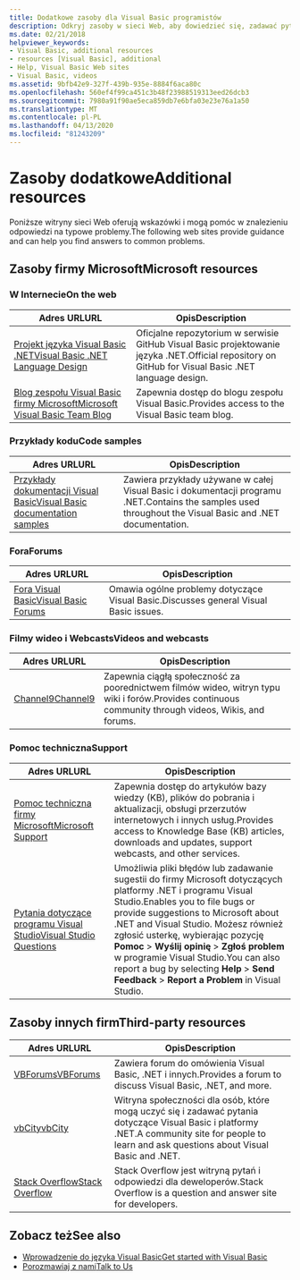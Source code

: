 ```yaml
---
title: Dodatkowe zasoby dla Visual Basic programistów
description: Odkryj zasoby w sieci Web, aby dowiedzieć się, zadawać pytania i uzyskać więcej informacji na temat Visual Basic.
ms.date: 02/21/2018
helpviewer_keywords:
- Visual Basic, additional resources
- resources [Visual Basic], additional
- Help, Visual Basic Web sites
- Visual Basic, videos
ms.assetid: 9bfb42e9-327f-439b-935e-8884f6aca80c
ms.openlocfilehash: 560ef4f99ca451c3b48f23988519313eed26dcb3
ms.sourcegitcommit: 7980a91f90ae5eca859db7e6bfa03e23e76a1a50
ms.translationtype: MT
ms.contentlocale: pl-PL
ms.lasthandoff: 04/13/2020
ms.locfileid: "81243209"
---
```

# <a name="additional-resources"></a><span data-ttu-id="c12f4-103">Zasoby dodatkowe</span><span class="sxs-lookup"><span data-stu-id="c12f4-103">Additional resources</span></span>

<span data-ttu-id="c12f4-104">Poniższe witryny sieci Web oferują wskazówki i mogą pomóc w znalezieniu odpowiedzi na typowe problemy.</span><span class="sxs-lookup"><span data-stu-id="c12f4-104">The following web sites provide guidance and can help you find answers to common problems.</span></span>

## <a name="microsoft-resources"></a><span data-ttu-id="c12f4-105">Zasoby firmy Microsoft</span><span class="sxs-lookup"><span data-stu-id="c12f4-105">Microsoft resources</span></span>

### <a name="on-the-web"></a><span data-ttu-id="c12f4-106">W Internecie</span><span class="sxs-lookup"><span data-stu-id="c12f4-106">On the web</span></span>

|<span data-ttu-id="c12f4-107">Adres URL</span><span class="sxs-lookup"><span data-stu-id="c12f4-107">URL</span></span>|<span data-ttu-id="c12f4-108">Opis</span><span class="sxs-lookup"><span data-stu-id="c12f4-108">Description</span></span>|
|----------|----------------|
|[<span data-ttu-id="c12f4-109">Projekt języka Visual Basic .NET</span><span class="sxs-lookup"><span data-stu-id="c12f4-109">Visual Basic .NET Language Design</span></span>](https://github.com/dotnet/vblang)|<span data-ttu-id="c12f4-110">Oficjalne repozytorium w serwisie GitHub Visual Basic projektowanie języka .NET.</span><span class="sxs-lookup"><span data-stu-id="c12f4-110">Official repository on GitHub for Visual Basic .NET language design.</span></span>|
|[<span data-ttu-id="c12f4-111">Blog zespołu Visual Basic firmy Microsoft</span><span class="sxs-lookup"><span data-stu-id="c12f4-111">Microsoft Visual Basic Team Blog</span></span>](https://devblogs.microsoft.com/vbteam/)|<span data-ttu-id="c12f4-112">Zapewnia dostęp do blogu zespołu Visual Basic.</span><span class="sxs-lookup"><span data-stu-id="c12f4-112">Provides access to the Visual Basic team blog.</span></span>|

### <a name="code-samples"></a><span data-ttu-id="c12f4-113">Przykłady kodu</span><span class="sxs-lookup"><span data-stu-id="c12f4-113">Code samples</span></span>

|<span data-ttu-id="c12f4-114">Adres URL</span><span class="sxs-lookup"><span data-stu-id="c12f4-114">URL</span></span>|<span data-ttu-id="c12f4-115">Opis</span><span class="sxs-lookup"><span data-stu-id="c12f4-115">Description</span></span>|
|----------|----------------|
|[<span data-ttu-id="c12f4-116">Przykłady dokumentacji Visual Basic</span><span class="sxs-lookup"><span data-stu-id="c12f4-116">Visual Basic documentation samples</span></span>](https://github.com/dotnet/docs/tree/master/samples/snippets/visualbasic)|<span data-ttu-id="c12f4-117">Zawiera przykłady używane w całej Visual Basic i dokumentacji programu .NET.</span><span class="sxs-lookup"><span data-stu-id="c12f4-117">Contains the samples used throughout the Visual Basic and .NET documentation.</span></span>|

### <a name="forums"></a><span data-ttu-id="c12f4-118">Fora</span><span class="sxs-lookup"><span data-stu-id="c12f4-118">Forums</span></span>

|<span data-ttu-id="c12f4-119">Adres URL</span><span class="sxs-lookup"><span data-stu-id="c12f4-119">URL</span></span>|<span data-ttu-id="c12f4-120">Opis</span><span class="sxs-lookup"><span data-stu-id="c12f4-120">Description</span></span>|
|----------|----------------|
|[<span data-ttu-id="c12f4-121">Fora Visual Basic</span><span class="sxs-lookup"><span data-stu-id="c12f4-121">Visual Basic Forums</span></span>](https://social.msdn.microsoft.com/Forums/vstudio/home?forum=vbgeneral)|<span data-ttu-id="c12f4-122">Omawia ogólne problemy dotyczące Visual Basic.</span><span class="sxs-lookup"><span data-stu-id="c12f4-122">Discusses general Visual Basic issues.</span></span>|

### <a name="videos-and-webcasts"></a><span data-ttu-id="c12f4-123">Filmy wideo i Webcasts</span><span class="sxs-lookup"><span data-stu-id="c12f4-123">Videos and webcasts</span></span>

|<span data-ttu-id="c12f4-124">Adres URL</span><span class="sxs-lookup"><span data-stu-id="c12f4-124">URL</span></span>|<span data-ttu-id="c12f4-125">Opis</span><span class="sxs-lookup"><span data-stu-id="c12f4-125">Description</span></span>|
|----------|----------------|
|[<span data-ttu-id="c12f4-126">Channel9</span><span class="sxs-lookup"><span data-stu-id="c12f4-126">Channel9</span></span>](https://channel9.msdn.com/)|<span data-ttu-id="c12f4-127">Zapewnia ciągłą społeczność za poorednictwem filmów wideo, witryn typu wiki i forów.</span><span class="sxs-lookup"><span data-stu-id="c12f4-127">Provides continuous community through videos, Wikis, and forums.</span></span>|

### <a name="support"></a><span data-ttu-id="c12f4-128">Pomoc techniczna</span><span class="sxs-lookup"><span data-stu-id="c12f4-128">Support</span></span>

|<span data-ttu-id="c12f4-129">Adres URL</span><span class="sxs-lookup"><span data-stu-id="c12f4-129">URL</span></span>|<span data-ttu-id="c12f4-130">Opis</span><span class="sxs-lookup"><span data-stu-id="c12f4-130">Description</span></span>|
|----------|----------------|
|[<span data-ttu-id="c12f4-131">Pomoc techniczna firmy Microsoft</span><span class="sxs-lookup"><span data-stu-id="c12f4-131">Microsoft Support</span></span>](https://support.microsoft.com)|<span data-ttu-id="c12f4-132">Zapewnia dostęp do artykułów bazy wiedzy (KB), plików do pobrania i aktualizacji, obsługi przerzutów internetowych i innych usług.</span><span class="sxs-lookup"><span data-stu-id="c12f4-132">Provides access to Knowledge Base (KB) articles, downloads and updates, support webcasts, and other services.</span></span>|
|[<span data-ttu-id="c12f4-133">Pytania dotyczące programu Visual Studio</span><span class="sxs-lookup"><span data-stu-id="c12f4-133">Visual Studio Questions</span></span>](https://developercommunity.visualstudio.com)|<span data-ttu-id="c12f4-134">Umożliwia pliki błędów lub zadawanie sugestii do firmy Microsoft dotyczących platformy .NET i programu Visual Studio.</span><span class="sxs-lookup"><span data-stu-id="c12f4-134">Enables you to file bugs or provide suggestions to Microsoft about .NET and Visual Studio.</span></span> <span data-ttu-id="c12f4-135">Możesz również zgłosić usterkę, wybierając pozycję **Pomoc**  >  **Wyślij opinię**  >  **Zgłoś problem** w programie Visual Studio.</span><span class="sxs-lookup"><span data-stu-id="c12f4-135">You can also report a bug by selecting **Help** > **Send Feedback** > **Report a Problem** in Visual Studio.</span></span>|

## <a name="third-party-resources"></a><span data-ttu-id="c12f4-136">Zasoby innych firm</span><span class="sxs-lookup"><span data-stu-id="c12f4-136">Third-party resources</span></span>

|<span data-ttu-id="c12f4-137">Adres URL</span><span class="sxs-lookup"><span data-stu-id="c12f4-137">URL</span></span>|<span data-ttu-id="c12f4-138">Opis</span><span class="sxs-lookup"><span data-stu-id="c12f4-138">Description</span></span>|
|----------|----------------|
|[<span data-ttu-id="c12f4-139">VBForums</span><span class="sxs-lookup"><span data-stu-id="c12f4-139">VBForums</span></span>](http://www.vbforums.com/)|<span data-ttu-id="c12f4-140">Zawiera forum do omówienia Visual Basic, .NET i innych.</span><span class="sxs-lookup"><span data-stu-id="c12f4-140">Provides a forum to discuss Visual Basic, .NET, and more.</span></span>|
|[<span data-ttu-id="c12f4-141">vbCity</span><span class="sxs-lookup"><span data-stu-id="c12f4-141">vbCity</span></span>](http://vbcity.com/)|<span data-ttu-id="c12f4-142">Witryna społeczności dla osób, które mogą uczyć się i zadawać pytania dotyczące Visual Basic i platformy .NET.</span><span class="sxs-lookup"><span data-stu-id="c12f4-142">A community site for people to learn and ask questions about Visual Basic and .NET.</span></span>|
|[<span data-ttu-id="c12f4-143">Stack Overflow</span><span class="sxs-lookup"><span data-stu-id="c12f4-143">Stack Overflow</span></span>](https://stackoverflow.com/questions/tagged/vb.net)|<span data-ttu-id="c12f4-144">Stack Overflow jest witryną pytań i odpowiedzi dla deweloperów.</span><span class="sxs-lookup"><span data-stu-id="c12f4-144">Stack Overflow is a question and answer site for developers.</span></span>|

## <a name="see-also"></a><span data-ttu-id="c12f4-145">Zobacz też</span><span class="sxs-lookup"><span data-stu-id="c12f4-145">See also</span></span>

- [<span data-ttu-id="c12f4-146">Wprowadzenie do języka Visual Basic</span><span class="sxs-lookup"><span data-stu-id="c12f4-146">Get started with Visual Basic</span></span>](../../visual-basic/getting-started/index.md)
- [<span data-ttu-id="c12f4-147">Porozmawiaj z nami</span><span class="sxs-lookup"><span data-stu-id="c12f4-147">Talk to Us</span></span>](/visualstudio/ide/feedback-options)
